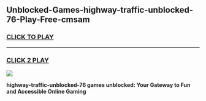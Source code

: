 
## Unblocked-Games-highway-traffic-unblocked-76-Play-Free-cmsam
<h3>
<a href="https://premium76.site?title=highway-traffic-unblocked-76&ref=17A">CLICK TO PLAY</a></h3>
<hr>

<h3>
<a href="https://premium76.site?title=highway-traffic-unblocked-76&ref=17A">CLICK 2 PLAY</a>
  
</h3>

<a href="https://premium76.site?title=highway-traffic-unblocked-76&ref=17A"><img src="https://clearcache.store/games.png"></a>


**highway-traffic-unblocked-76 games unblocked: Your Gateway to Fun and Accessible Online Gaming**
